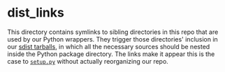 # dist_links

This directory contains symlinks to sibling directories in this repo that are used by our Python wrappers. They trigger those directories' inclusion in our [sdist tarballs](https://docs.python.org/3/distutils/sourcedist.html), in which all the necessary sources should be nested inside the Python package directory. The links make it appear this is the case to [`setup.py`](https://github.com/single-cell-data/TileDB-SOMA/blob/main/apis/python/setup.py) without actually reorganizing our repo.

